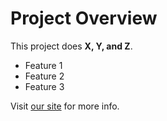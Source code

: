 # Project Overview

This project does **X, Y, and Z**.

- Feature 1
- Feature 2
- Feature 3

Visit [our site](https://example.com) for more info.
